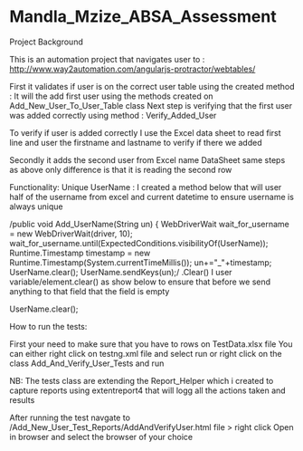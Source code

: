 # Mandla_Mzize_ABSA_Assessment

Project Background

This is an automation project that navigates user to : http://www.way2automation.com/angularjs-protractor/webtables/

First it validates if user is on the correct user table using the created method : It will the add first user using the methods created on Add_New_User_To_User_Table class Next step is verifying that the first user was added correctly using method : Verify_Added_User

To verify if user is added correctly I use the Excel data sheet to read first line and user the firstname and lastname to verify if there we added

Secondly it adds the second user from Excel name DataSheet same steps as above only difference is that it is reading the second row

Functionality:
Unique UserName : I created a method below that will user half of the username from excel and current datetime to ensure username is always unique

/public void Add_UserName(String un) { WebDriverWait wait_for_username = new WebDriverWait(driver, 10); wait_for_username.until(ExpectedConditions.visibilityOf(UserName)); Runtime.Timestamp timestamp = new Runtime.Timestamp(System.currentTimeMillis()); un+="_"+timestamp; UserName.clear(); UserName.sendKeys(un);/
.Clear() I user variable/element.clear() as show below to ensure that before we send anything to that field that the field is empty

UserName.clear();

How to run the tests:

First your need to make sure that you have to rows on TestData.xlsx file You can either right click on testng.xml file and select run or right click on the class Add_And_Verify_User_Tests and run

NB: The tests class are extending the Report_Helper which i created to capture reports using extentreport4 that will logg all the actions taken and results

After running the test navgate to /Add_New_User_Test_Reports/AddAndVerifyUser.html file > right click Open in browser and select the browser of your choice
